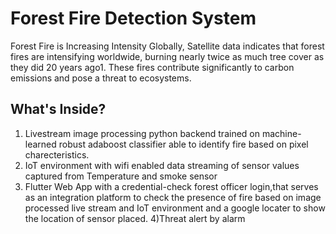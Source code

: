 # Forest Fire Detection System
Forest Fire is Increasing Intensity Globally, Satellite data indicates that forest fires are intensifying worldwide, burning nearly twice as much tree cover as they did 20 years ago1. These fires contribute significantly to carbon emissions and pose a threat to ecosystems.

## What's Inside?
1) Livestream image processing python backend trained on machine-learned robust adaboost classifier able to identify fire based on pixel charecteristics.
2) IoT environment with wifi enabled data streaming of sensor values captured from Temperature and smoke sensor
3) Flutter Web App with a credential-check forest officer login,that serves as an integration platform to check the presence of fire based on image processed live stream and IoT environment and a google locater
   to show the location of sensor placed.
4)Threat alert by alarm
